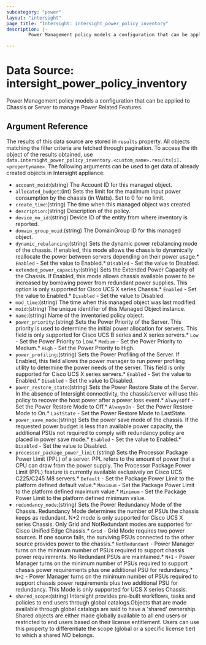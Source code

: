 ```yaml
---
subcategory: "power"
layout: "intersight"
page_title: "Intersight: intersight_power_policy_inventory"
description: |-
        Power Management policy models a configuration that can be applied to Chassis or Server to manage Power Related Features.

---
```


# Data Source: intersight_power_policy_inventory
Power Management policy models a configuration that can be applied to Chassis or Server to manage Power Related Features.
## Argument Reference
The results of this data source are stored in `results` property.
All objects matching the filter criteria are fetched through pagination.
To access the ith object of the results obtained, use `data.intersight_power_policy_inventory.<custom_name>.results[i].<propertyname>`.
The following arguments can be used to get data of already created objects in Intersight appliance:
* `account_moid`:(string) The Account ID for this managed object. 
* `allocated_budget`:(int) Sets the limit for the maximum input power consumption by the chassis (in Watts). Set to 0 for no limit. 
* `create_time`:(string) The time when this managed object was created. 
* `description`:(string) Description of the policy. 
* `device_mo_id`:(string) Device ID of the entity from where inventory is reported. 
* `domain_group_moid`:(string) The DomainGroup ID for this managed object. 
* `dynamic_rebalancing`:(string) Sets the dynamic power rebalancing mode of the chassis. If enabled, this mode allows the chassis to dynamically reallocate the power between servers depending on their power usage.* `Enabled` - Set the value to Enabled.* `Disabled` - Set the value to Disabled. 
* `extended_power_capacity`:(string) Sets the Extended Power Capacity of the Chassis. If Enabled, this mode allows chassis available power to be increased by borrowing power from redundant power supplies.  This option is only supported for Cisco UCS X series Chassis.* `Enabled` - Set the value to Enabled.* `Disabled` - Set the value to Disabled. 
* `mod_time`:(string) The time when this managed object was last modified. 
* `moid`:(string) The unique identifier of this Managed Object instance. 
* `name`:(string) Name of the inventoried policy object. 
* `power_priority`:(string) Sets the Power Priority of the Server. This priority is used to determine the initial power allocation for servers. This field is only supported for Cisco UCS B series and X series servers.* `Low` - Set the Power Priority to Low.* `Medium` - Set the Power Priority to Medium.* `High` - Set the Power Priority to High. 
* `power_profiling`:(string) Sets the Power Profiling of the Server. If Enabled, this field allows the power manager to run power profiling  utility to determine the power needs of the server.  This field is only supported for Cisco UCS X series servers.* `Enabled` - Set the value to Enabled.* `Disabled` - Set the value to Disabled. 
* `power_restore_state`:(string) Sets the Power Restore State of the Server. In the absence of Intersight connectivity, the chassis/server will use this policy  to recover the host power after a power loss event.* `AlwaysOff` - Set the Power Restore Mode to Off.* `AlwaysOn` - Set the Power Restore Mode to On.* `LastState` - Set the Power Restore Mode to LastState. 
* `power_save_mode`:(string) Sets the power save mode of the chassis. If the requested power budget is less than available power capacity,  the additional PSUs not required to comply with redundancy policy are placed in power save mode.* `Enabled` - Set the value to Enabled.* `Disabled` - Set the value to Disabled. 
* `processor_package_power_limit`:(string) Sets the Processor Package Power Limit (PPL) of a server. PPL refers to the amount of power that a CPU can draw from the power supply. The Processor Package Power Limit (PPL) feature is currently available exclusively on Cisco UCS C225/C245 M8 servers.* `Default` - Set the Package Power Limit to the platform defined default value.* `Maximum` - Set the Package Power Limit to the platform defined maximum value.* `Minimum` - Set the Package Power Limit to the platform defined minimum value. 
* `redundancy_mode`:(string) Sets the Power Redundancy Mode of the Chassis.  Redundancy Mode determines the number of PSUs the chassis keeps as redundant.  N+2 mode is only supported for Cisco UCS X series Chassis. Only Grid and NotRedundant modes are supported for Cisco Unified Edge Chassis.* `Grid` - Grid Mode requires two power sources. If one source fails, the surviving PSUs connected to the other source provides power to the chassis.* `NotRedundant` - Power Manager turns on the minimum number of PSUs required to support chassis power requirements. No Redundant PSUs are maintained.* `N+1` - Power Manager turns on the minimum number of PSUs required to support chassis power requirements plus one additional PSU for redundancy.* `N+2` - Power Manager turns on the minimum number of PSUs required to support chassis power requirements plus two additional PSU for redundancy. This Mode is only supported for UCS X series Chassis. 
* `shared_scope`:(string) Intersight provides pre-built workflows, tasks and policies to end users through global catalogs.Objects that are made available through global catalogs are said to have a 'shared' ownership. Shared objects are either made globally available to all end users or restricted to end users based on their license entitlement. Users can use this property to differentiate the scope (global or a specific license tier) to which a shared MO belongs. 
 
